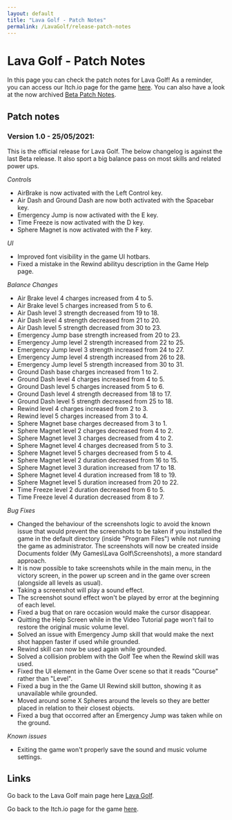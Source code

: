 ```yaml
---
layout: default
title: "Lava Golf - Patch Notes"
permalink: /LavaGolf/release-patch-notes
---
```

# Lava Golf - Patch Notes

In this page you can check the patch notes for Lava Golf!
As a reminder, you can access our Itch.io page for the game [here](https://artanisx.itch.io/lava-golf).
You can also have a look at the now archived [Beta Patch Notes](https://artanisx.github.io/LavaGolf/beta-patch-notes).

## Patch notes

### Version 1.0 - 25/05/2021:

This is the official release for Lava Golf. The below changelog is against the last Beta release. It also sport a big balance pass on most skills and related power ups.

*Controls*
* AirBrake is now activated with the Left Control key.
* Air Dash and Ground Dash are now both activated with the Spacebar key.
* Emergency Jump is now activated with the E key.
* Time Freeze is now activated with the D key.
* Sphere Magnet is now activated with the F key.

*UI*
* Improved font visibility in the game UI hotbars.
* Fixed a mistake in the Rewind abilityu description in the Game Help page.

*Balance Changes*
* Air Brake level 4 charges increased from 4 to 5. 
* Air Brake level 5 charges increased from 5 to 6.
* Air Dash level 3 strength decreased from 19 to 18.
* Air Dash level 4 strength decreased from 21 to 20.
* Air Dash level 5 strength decreased from 30 to 23.
* Emergency Jump base strength increased from 20 to 23.
* Emergency Jump level 2 strength increased from 22 to 25.
* Emergency Jump level 3 strength increased from 24 to 27.
* Emergency Jump level 4 strength increased from 26 to 28.
* Emergency Jump level 5 strength increased from 30 to 31.
* Ground Dash base charges increased from 1 to 2.
* Ground Dash level 4 charges increased from 4 to 5.
* Ground Dash level 5 charges increased from 5 to 6.
* Ground Dash level 4 strength decreased from 18 to 17.
* Ground Dash level 5 strength decreased from 25 to 18.
* Rewind level 4 charges increased from 2 to 3.
* Rewind level 5 charges increased from 3 to 4.
* Sphere Magnet base charges decreased from 3 to 1.
* Sphere Magnet level 2 charges decreased from 4 to 2.
* Sphere Magnet level 3 charges decreased from 4 to 2.
* Sphere Magnet level 4 charges decreased from 5 to 3.
* Sphere Magnet level 5 charges decreased from 5 to 4.
* Sphere Magnet level 2 duration decreased from 16 to 15.
* Sphere Magnet level 3 duration increased from 17 to 18.
* Sphere Magnet level 4 duration increased from 18 to 19.
* Sphere Magnet level 5 duration increased from 20 to 22.
* Time Freeze level 2 duration decreased from 6 to 5.
* Time Freeze level 4 duration decreased from 8 to 7.

*Bug Fixes*
* Changed the behaviour of the screenshots logic to avoid the known issue that would prevent the screenshots to be taken if you installed the game in the default directory (inside "Program Files") while not running the game as administrator. The screenshots will now be created inside Documents folder (My Games\Lava Golf\Screenshots), a more standard approach.
* It is now possible to take screenshots while in the main menu, in the victory screen, in the power up screen and in the game over screen (alongside all levels as usual).
* Taking a screenshot will play a sound effect.
* The screenshot sound effect won't be played by error at the beginning of each level.
* Fixed a bug that on rare occasion would make the cursor disappear.
* Quitting the Help Screen while in the Video Tutorial page won't fail to restore the original music volume level.
* Solved an issue with Emergency Jump skill that would make the next shot happen faster if used while grounded.
* Rewind skill can now be used again while grounded.
* Solved a collision problem with the Golf Tee when the Rewind skill was used.
* Fixed the UI element in the Game Over scene so that it reads "Course" rather than "Level".
* Fixed a bug in the the Game UI Rewind skill button, showing it as unavailable while grounded.
* Moved around some X Spheres around the levels so they are better placed in relation to their closest objects.
* Fixed a bug that occorred after an Emergency Jump was taken while on the ground.

*Known issues*
* Exiting the game won't properly save the sound and music volume settings.


## Links

 Go back to the Lava Golf main page here [Lava Golf](https://artanisx.github.io/LavaGolf).
 
 Go back to the Itch.io page for the game [here](https://artanisx.itch.io/lava-golf).
